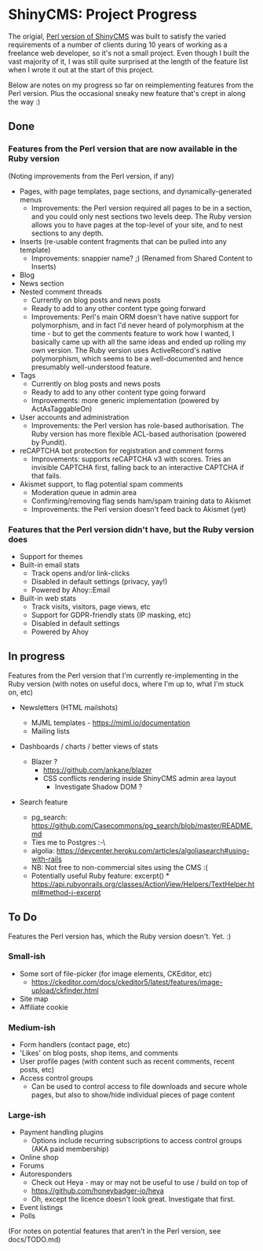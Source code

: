 # ShinyCMS: Project Progress

The origial, [Perl version of ShinyCMS](https://github.com/denny/ShinyCMS) was
built to satisfy the varied requirements of a number of clients during 10 years
of working as a freelance web developer, so it's not a small project. Even
though I built the vast majority of it, I was still quite surprised at the
length of the feature list when I wrote it out at the start of this project.

Below are notes on my progress so far on reimplementing features from the Perl
version. Plus the occasional sneaky new feature that's crept in along the way :)


## Done

### Features from the Perl version that are now available in the Ruby version

(Noting improvements from the Perl version, if any)

* Pages, with page templates, page sections, and dynamically-generated menus
  * Improvements: the Perl version required all pages to be in a section, and
    you could only nest sections two levels deep. The Ruby version allows you
    to have pages at the top-level of your site, and to nest sections to any
    depth.
* Inserts (re-usable content fragments that can be pulled into any template)
  * Improvements: snappier name? ;) (Renamed from Shared Content to Inserts)
* Blog
* News section
* Nested comment threads
  * Currently on blog posts and news posts
  * Ready to add to any other content type going forward
  * Improvements: Perl's main ORM doesn't have native support for polymorphism,
      and in fact I'd never heard of polymorphism at the time - but to get the
      comments feature to work how I wanted, I basically came up with all the
      same ideas and ended up rolling my own version. The Ruby version uses
      ActiveRecord's native polymorphism, which seems to be a well-documented
      and hence presumably well-understood feature.
* Tags
  * Currently on blog posts and news posts
  * Ready to add to any other content type going forward
  * Improvements: more generic implementation (powered by ActAsTaggableOn)
* User accounts and administration
  * Improvements: the Perl version has role-based authorisation. The Ruby
    version has more flexible ACL-based authorisation (powered by Pundit).
* reCAPTCHA bot protection for registration and comment forms
  * Improvements: supports reCAPTCHA v3 with scores. Tries an invisible
    CAPTCHA first, falling back to an interactive CAPTCHA if that fails.
* Akismet support, to flag potential spam comments
  * Moderation queue in admin area
  * Confirming/removing flag sends ham/spam training data to Akismet
  * Improvements: the Perl version doesn't feed back to Akismet (yet)

### Features that the Perl version didn't have, but the Ruby version does

* Support for themes
* Built-in email stats
  * Track opens and/or link-clicks
  * Disabled in default settings (privacy, yay!)
  * Powered by Ahoy::Email
* Built-in web stats
  * Track visits, visitors, page views, etc
  * Support for GDPR-friendly stats (IP masking, etc)
  * Disabled in default settings
  * Powered by Ahoy


## In progress

Features from the Perl version that I'm currently re-implementing in the Ruby
version (with notes on useful docs, where I'm up to, what I'm stuck on, etc)

* Newsletters (HTML mailshots)
  * MJML templates - https://mjml.io/documentation
  * Mailing lists

* Dashboards / charts / better views of stats
  * Blazer ?
    * https://github.com/ankane/blazer
    * CSS conflicts rendering inside ShinyCMS admin area layout
      * Investigate Shadow DOM ?

* Search feature
	* pg_search: https://github.com/Casecommons/pg_search/blob/master/README.md
    * Ties me to Postgres :-\
	* algolia: https://devcenter.heroku.com/articles/algoliasearch#using-with-rails
    * NB: Not free to non-commercial sites using the CMS :(
  * Potentially useful Ruby feature: excerpt()
		* https://api.rubyonrails.org/classes/ActionView/Helpers/TextHelper.html#method-i-excerpt


## To Do

Features the Perl version has, which the Ruby version doesn't. Yet. :)

### Small-ish

* Some sort of file-picker (for image elements, CKEditor, etc)
  * https://ckeditor.com/docs/ckeditor5/latest/features/image-upload/ckfinder.html
* Site map
* Affiliate cookie

### Medium-ish

* Form handlers (contact page, etc)
* 'Likes' on blog posts, shop items, and comments
* User profile pages (with content such as recent comments, recent posts, etc)
* Access control groups
  * Can be used to control access to file downloads and secure whole pages,
    but also to show/hide individual pieces of page content

### Large-ish

* Payment handling plugins
  * Options include recurring subscriptions to access control groups (AKA paid membership)
* Online shop
* Forums
* Autoresponders
	* Check out Heya - may or may not be useful to use / build on top of
	* https://github.com/honeybadger-io/heya
	* Oh, except the licence doesn't look great. Investigate that first.
* Event listings
* Polls

(For notes on potential features that aren't in the Perl version, see docs/TODO.md)
